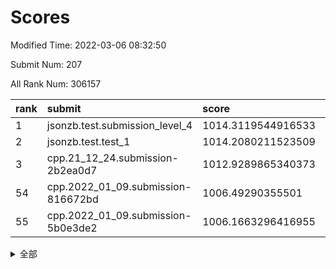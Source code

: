 # Scores

Modified Time: 2022-03-06 08:32:50

Submit Num: 207

All Rank Num: 306157

| rank |               submit               |       score        |       sigma        | pk_num |
| :--- | :--------------------------------- | :----------------- | :----------------- | :----- |
| 1    | jsonzb.test.submission_level_4     | 1014.3119544916533 | 0.8166269061182224 | 5914   |
| 2    | jsonzb.test.test_1                 | 1014.2080211523509 | 0.8396074520404467 | 5917   |
| 3    | cpp.21_12_24.submission-2b2ea0d7   | 1012.9289865340373 | 0.7895580576211807 | 5914   |
| 54   | cpp.2022_01_09.submission-816672bd | 1006.49290355501   | 0.7311654991982792 | 5914   |
| 55   | cpp.2022_01_09.submission-5b0e3de2 | 1006.1663296416955 | 0.7221658683062289 | 5916   |


<details>
<summary>全部</summary>

| rank |                 submit                 |       score        |       sigma        | pk_num |
| :--- | :------------------------------------- | :----------------- | :----------------- | :----- |
| 1    | jsonzb.test.submission_level_4         | 1014.3119544916533 | 0.8166269061182224 | 5914   |
| 2    | jsonzb.test.test_1                     | 1014.2080211523509 | 0.8396074520404467 | 5917   |
| 3    | cpp.21_12_24.submission-2b2ea0d7       | 1012.9289865340373 | 0.7895580576211807 | 5914   |
| 4    | gobigger.level_3.submission_level_3_27 | 1011.8754325931938 | 0.7909860883255845 | 5915   |
| 5    | gobigger.level_3.submission_level_3_47 | 1011.5083873900788 | 0.7701935487167747 | 5917   |
| 6    | gobigger.level_3.submission_level_3_44 | 1011.2048904953156 | 0.7959617757988835 | 5916   |
| 7    | gobigger.level_3.submission_level_3_6  | 1011.1310149966657 | 0.7707345807896987 | 5917   |
| 8    | gobigger.level_3.submission_level_3_19 | 1011.0739388874669 | 0.7936888794062931 | 5919   |
| 9    | gobigger.level_3.submission_level_3_32 | 1010.862110016044  | 0.7547233282583702 | 5916   |
| 10   | gobigger.level_3.submission_level_3_31 | 1010.8376273087889 | 0.7645685286938508 | 5915   |
| 11   | gobigger.level_3.submission_level_3_29 | 1010.791107481957  | 0.7892134994856145 | 5914   |
| 12   | gobigger.level_3.submission_level_3_28 | 1010.5200085102948 | 0.7668591795055693 | 5917   |
| 13   | gobigger.level_3.submission_level_3_9  | 1010.5149837327318 | 0.7773591717567313 | 5913   |
| 14   | gobigger.level_3.submission_level_3_46 | 1010.4766335193733 | 0.7737112298552109 | 5912   |
| 15   | gobigger.level_3.submission_level_3_38 | 1010.3255879498522 | 0.7539125852914313 | 5916   |
| 16   | gobigger.level_3.submission_level_3_34 | 1010.2918162407849 | 0.756637685156456  | 5916   |
| 17   | gobigger.level_3.submission_level_3_7  | 1010.2640870067822 | 0.7616229936743997 | 5910   |
| 18   | gobigger.level_3.submission_level_3_23 | 1010.2410140547635 | 0.7458701850889088 | 5916   |
| 19   | gobigger.level_3.submission_level_3_22 | 1010.2295852644527 | 0.7576168568616692 | 5911   |
| 20   | gobigger.level_3.submission_level_3_13 | 1010.225421171028  | 0.7561475689397954 | 5911   |
| 21   | gobigger.level_3.submission_level_3_11 | 1010.2180987012662 | 0.7519006396426754 | 5921   |
| 22   | gobigger.level_3.submission_level_3_48 | 1010.2097629091506 | 0.7753771874074025 | 5916   |
| 23   | gobigger.level_3.submission_level_3_42 | 1010.2061552285217 | 0.7546019875606987 | 5919   |
| 24   | gobigger.level_3.submission_level_3_25 | 1010.01826040902   | 0.7643960114989892 | 5913   |
| 25   | gobigger.level_3.submission_level_3_1  | 1009.9085928195956 | 0.7592068252841238 | 5921   |
| 26   | gobigger.level_3.submission_level_3_43 | 1009.9033403919174 | 0.7488030365533317 | 5912   |
| 27   | gobigger.level_3.submission_level_3_17 | 1009.8977014408663 | 0.7670795389113606 | 5913   |
| 28   | gobigger.level_3.submission_level_3_0  | 1009.8775154070073 | 0.7589464648017452 | 5916   |
| 29   | gobigger.level_3.submission_level_3_10 | 1009.8344132667075 | 0.7591203028820838 | 5915   |
| 30   | gobigger.level_3.submission_level_3_39 | 1009.7858309704286 | 0.7455978932231812 | 5916   |
| 31   | gobigger.level_3.submission_level_3_45 | 1009.7089013498543 | 0.7597728168677463 | 5917   |
| 32   | gobigger.level_3.submission_level_3_8  | 1009.6011274330939 | 0.7583117540043163 | 5917   |
| 33   | gobigger.level_3.submission_level_3_49 | 1009.6001966175799 | 0.7359508252488913 | 5918   |
| 34   | gobigger.level_3.submission_level_3_15 | 1009.5320999851305 | 0.7369440862048801 | 5916   |
| 35   | gobigger.level_3.submission_level_3_2  | 1009.5147388118199 | 0.7342595143781867 | 5916   |
| 36   | gobigger.level_3.submission_level_3_41 | 1009.4105540258593 | 0.7443829843949085 | 5917   |
| 37   | gobigger.level_3.submission_level_3_16 | 1009.3510752946202 | 0.7476091258146838 | 5915   |
| 38   | gobigger.level_3.submission_level_3_12 | 1009.3262777310628 | 0.7501391468596638 | 5916   |
| 39   | gobigger.level_3.submission_level_3_35 | 1009.3093184843464 | 0.7532872217419121 | 5917   |
| 40   | gobigger.level_3.submission_level_3_4  | 1009.2306897709472 | 0.7489650570393832 | 5913   |
| 41   | gobigger.level_3.submission_level_3_5  | 1009.1484425023228 | 0.7481840263308234 | 5920   |
| 42   | gobigger.level_3.submission_level_3_30 | 1009.1381073049585 | 0.753065439661662  | 5917   |
| 43   | gobigger.level_3.submission_level_3_20 | 1009.1212292084908 | 0.7361718456588434 | 5916   |
| 44   | gobigger.level_3.submission_level_3_21 | 1009.0563028869034 | 0.7474985622955304 | 5919   |
| 45   | gobigger.level_3.submission_level_3_40 | 1008.9992857816817 | 0.7458344306186112 | 5912   |
| 46   | gobigger.level_3.submission_level_3_33 | 1008.976921444212  | 0.7340672960406566 | 5920   |
| 47   | gobigger.level_3.submission_level_3_37 | 1008.974158483201  | 0.7451640300996359 | 5911   |
| 48   | gobigger.level_3.submission_level_3_26 | 1008.8822163803237 | 0.7561082858883995 | 5919   |
| 49   | gobigger.level_3.submission_level_3_24 | 1008.4570408279899 | 0.7480634932408015 | 5913   |
| 50   | gobigger.level_3.submission_level_3_18 | 1008.2267428378957 | 0.751705803486666  | 5923   |
| 51   | gobigger.level_3.submission_level_3_36 | 1008.2218390711164 | 0.738389414647931  | 5910   |
| 52   | gobigger.level_3.submission_level_3_3  | 1008.0053871581143 | 0.7265042689521466 | 5914   |
| 53   | gobigger.level_3.submission_level_3_14 | 1007.8757107091341 | 0.7410051386957737 | 5915   |
| 54   | cpp.2022_01_09.submission-816672bd     | 1006.49290355501   | 0.7311654991982792 | 5914   |
| 55   | cpp.2022_01_09.submission-5b0e3de2     | 1006.1663296416955 | 0.7221658683062289 | 5916   |
| 56   | gobigger.level_1.submission_level_1_32 | 1005.4833806625321 | 0.7056547425287297 | 5920   |
| 57   | gobigger.level_1.submission_level_1_24 | 1004.7930693493745 | 0.7413750971129754 | 5915   |
| 58   | gobigger.level_1.submission_level_1_41 | 1004.6701308331765 | 0.7139127084557502 | 5914   |
| 59   | gobigger.level_1.submission_level_1_11 | 1004.6626772596734 | 0.7197780235368746 | 5918   |
| 60   | gobigger.level_1.submission_level_1_36 | 1004.5088516344294 | 0.7305864576562786 | 5919   |
| 61   | gobigger.level_1.submission_level_1_3  | 1004.48166988606   | 0.7252288582151908 | 5908   |
| 62   | gobigger.level_1.submission_level_1_2  | 1004.4539287588129 | 0.7226486288230858 | 5918   |
| 63   | gobigger.level_1.submission_level_1_28 | 1004.2374832469615 | 0.7163803151804651 | 5920   |
| 64   | gobigger.level_1.submission_level_1_0  | 1004.1980814373867 | 0.7123022693210166 | 5919   |
| 65   | gobigger.level_1.submission_level_1_4  | 1004.0828988686761 | 0.7165074674676347 | 5917   |
| 66   | gobigger.level_1.submission_level_1_9  | 1004.0408528371454 | 0.7045811015654128 | 5917   |
| 67   | gobigger.level_1.submission_level_1_26 | 1004.0284921388854 | 0.7014014727308415 | 5914   |
| 68   | gobigger.level_1.submission_level_1_37 | 1003.9449629459112 | 0.7191366702495462 | 5919   |
| 69   | gobigger.level_1.submission_level_1_31 | 1003.8551812658567 | 0.7167521892322715 | 5919   |
| 70   | gobigger.level_1.submission_level_1_49 | 1003.7299384723299 | 0.7222364904607902 | 5919   |
| 71   | gobigger.level_1.submission_level_1_17 | 1003.6956050729194 | 0.7187058313992906 | 5913   |
| 72   | gobigger.level_1.submission_level_1_16 | 1003.6486463207048 | 0.7190403826761312 | 5916   |
| 73   | gobigger.level_1.submission_level_1_38 | 1003.6093089834793 | 0.7055367259783192 | 5914   |
| 74   | gobigger.level_1.submission_level_1_5  | 1003.5928166739704 | 0.715412138279608  | 5917   |
| 75   | gobigger.level_1.submission_level_1_48 | 1003.5873083177057 | 0.7171081437078526 | 5914   |
| 76   | gobigger.level_1.submission_level_1_44 | 1003.5050957328755 | 0.7196795486551639 | 5915   |
| 77   | gobigger.level_1.submission_level_1_43 | 1003.4896301374721 | 0.7048074627939724 | 5912   |
| 78   | gobigger.level_1.submission_level_1_6  | 1003.4858707954013 | 0.7122206458284289 | 5914   |
| 79   | gobigger.level_1.submission_level_1_40 | 1003.4601089929582 | 0.7239978430193067 | 5915   |
| 80   | gobigger.level_1.submission_level_1_15 | 1003.3795073804737 | 0.728494461795399  | 5920   |
| 81   | gobigger.level_1.submission_level_1_33 | 1003.3449344963894 | 0.7208934432488135 | 5921   |
| 82   | gobigger.level_1.submission_level_1_21 | 1003.2721631292519 | 0.7219379623951235 | 5913   |
| 83   | gobigger.level_1.submission_level_1_45 | 1003.2582991747194 | 0.7225761582508679 | 5912   |
| 84   | gobigger.level_1.submission_level_1_19 | 1003.2267115419376 | 0.7240336537934422 | 5913   |
| 85   | gobigger.level_1.submission_level_1_34 | 1003.1899972626982 | 0.7154505571971125 | 5918   |
| 86   | gobigger.level_1.submission_level_1_39 | 1003.1702784227047 | 0.7125881449824066 | 5916   |
| 87   | gobigger.level_1.submission_level_1_25 | 1003.1179639980417 | 0.7031296786022883 | 5915   |
| 88   | gobigger.level_1.submission_level_1_10 | 1003.1170814825521 | 0.7156546846503702 | 5914   |
| 89   | gobigger.level_1.submission_level_1_35 | 1003.1082130033493 | 0.717047061697877  | 5915   |
| 90   | gobigger.level_1.submission_level_1_42 | 1003.0146542050891 | 0.7139465837012501 | 5916   |
| 91   | gobigger.level_1.submission_level_1_29 | 1002.9644290213345 | 0.7168958075418418 | 5912   |
| 92   | gobigger.level_1.submission_level_1_14 | 1002.9563203223485 | 0.7107242524517908 | 5914   |
| 93   | gobigger.level_1.submission_level_1_22 | 1002.9056627269526 | 0.7128101587070799 | 5916   |
| 94   | gobigger.level_1.submission_level_1_12 | 1002.8638957347453 | 0.7183153327810422 | 5914   |
| 95   | gobigger.level_1.submission_level_1_7  | 1002.7430457323286 | 0.7104182261156803 | 5919   |
| 96   | gobigger.level_1.submission_level_1_13 | 1002.6616033031204 | 0.7108906393537313 | 5915   |
| 97   | gobigger.level_1.submission_level_1_30 | 1002.6125058034754 | 0.7126955955892346 | 5924   |
| 98   | gobigger.level_1.submission_level_1_27 | 1002.512957505791  | 0.7151009448595296 | 5916   |
| 99   | gobigger.level_1.submission_level_1_18 | 1002.4004367577099 | 0.7133281611655423 | 5915   |
| 100  | gobigger.level_1.submission_level_1_8  | 1002.3439213727088 | 0.721454941196794  | 5919   |
| 101  | gobigger.level_1.submission_level_1_46 | 1002.2068648635676 | 0.7085229906361894 | 5919   |
| 102  | gobigger.level_1.submission_level_1_20 | 1002.1772110178024 | 0.7041187870100479 | 5917   |
| 103  | gobigger.level_1.submission_level_1_47 | 1002.0800459990086 | 0.7213990494727359 | 5917   |
| 104  | gobigger.level_1.submission_level_1_23 | 1001.9904496255631 | 0.7137209389661667 | 5917   |
| 105  | gobigger.level_1.submission_level_1_1  | 1001.7766838523106 | 0.7171757361906147 | 5915   |
| 106  | gobigger.random.submission_random_4    | 997.2305271842483  | 0.7091212234885417 | 5915   |
| 107  | gobigger.random.submission_random_1    | 997.1475587077329  | 0.7190770023194186 | 5917   |
| 108  | gobigger.random.submission_random_46   | 997.1343631638206  | 0.7039953650894428 | 5915   |
| 109  | gobigger.random.submission_random_28   | 997.0893378405825  | 0.7178523985918719 | 5919   |
| 110  | gobigger.random.submission_random_15   | 996.9829901319324  | 0.70313884554257   | 5918   |
| 111  | gobigger.random.submission_random_14   | 996.872215469065   | 0.7090803700465312 | 5916   |
| 112  | gobigger.random.submission_random_43   | 996.795828790283   | 0.6884766054354039 | 5919   |
| 113  | gobigger.random.submission_random_37   | 996.7923384751924  | 0.7194279706865215 | 5921   |
| 114  | gobigger.random.submission_random_13   | 996.7411928201701  | 0.7092293105016054 | 5915   |
| 115  | gobigger.random.submission_random_39   | 996.5980497722576  | 0.7042294136035403 | 5919   |
| 116  | gobigger.random.submission_random_49   | 996.5905464190342  | 0.7183097107398771 | 5918   |
| 117  | gobigger.random.submission_random_42   | 996.5544180960414  | 0.714892483356378  | 5921   |
| 118  | gobigger.random.submission_random_24   | 996.5038631251849  | 0.7128646758912875 | 5916   |
| 119  | gobigger.random.submission_random_12   | 996.3709327675655  | 0.7211359951215366 | 5919   |
| 120  | gobigger.random.submission_random_38   | 996.3291804179153  | 0.7110271222481227 | 5921   |
| 121  | gobigger.random.submission_random_21   | 996.2283750092338  | 0.707132339224979  | 5913   |
| 122  | gobigger.random.submission_random_40   | 996.1850091189398  | 0.7254257518351199 | 5914   |
| 123  | gobigger.random.submission_random_35   | 996.1782500877956  | 0.7104500707933111 | 5916   |
| 124  | gobigger.random.submission_random_45   | 996.1319046926243  | 0.7295106080317101 | 5922   |
| 125  | gobigger.random.submission_random_23   | 996.0129738385773  | 0.7108143066702192 | 5912   |
| 126  | gobigger.random.submission_random_27   | 995.9993075257122  | 0.7150778467014886 | 5918   |
| 127  | gobigger.random.submission_random_31   | 995.9482796167166  | 0.716237432640713  | 5915   |
| 128  | gobigger.random.submission_random_32   | 995.9407783734655  | 0.714430310228772  | 5917   |
| 129  | gobigger.random.submission_random_26   | 995.9273154062387  | 0.7106094628081294 | 5914   |
| 130  | gobigger.random.submission_random_17   | 995.9162325410807  | 0.7030454516475503 | 5915   |
| 131  | gobigger.random.submission_random_0    | 995.8825702501161  | 0.700514885049934  | 5915   |
| 132  | gobigger.random.submission_random_29   | 995.8711606223077  | 0.7061074571987144 | 5916   |
| 133  | gobigger.random.submission_random_41   | 995.8259781147569  | 0.7088227907528161 | 5922   |
| 134  | gobigger.random.submission_random_48   | 995.8018509061014  | 0.7119372661739457 | 5922   |
| 135  | gobigger.random.submission_random_20   | 995.7891533153229  | 0.7197501169462476 | 5912   |
| 136  | gobigger.random.submission_random_10   | 995.7335115185676  | 0.7245628239203934 | 5914   |
| 137  | gobigger.random.submission_random_2    | 995.6936521216948  | 0.718465513060341  | 5917   |
| 138  | gobigger.random.submission_random_19   | 995.6666227683138  | 0.715278794237918  | 5915   |
| 139  | gobigger.random.submission_random_9    | 995.6507058210043  | 0.6981194931912197 | 5917   |
| 140  | gobigger.random.submission_random_11   | 995.6399242338213  | 0.7147102496461861 | 5913   |
| 141  | gobigger.random.submission_random_34   | 995.6216253485405  | 0.7104925039976486 | 5916   |
| 142  | gobigger.random.submission_random_22   | 995.5200140855436  | 0.7046212709424461 | 5915   |
| 143  | gobigger.random.submission_random_30   | 995.4935815332936  | 0.7150232158140898 | 5912   |
| 144  | gobigger.random.submission_random_18   | 995.4348647562891  | 0.7137987191852736 | 5918   |
| 145  | gobigger.random.submission_random_25   | 995.4247758706457  | 0.7087426277454093 | 5917   |
| 146  | gobigger.random.submission_random_44   | 995.2941576134948  | 0.712300392741127  | 5915   |
| 147  | gobigger.random.submission_random_3    | 995.2829947500533  | 0.7127902369252975 | 5914   |
| 148  | gobigger.random.submission_random_8    | 995.2389186836406  | 0.7227135827892114 | 5918   |
| 149  | gobigger.random.submission_random_6    | 995.205147545178   | 0.7195117199582902 | 5924   |
| 150  | gobigger.random.submission_random_16   | 995.1933735111132  | 0.7103427836658771 | 5916   |
| 151  | gobigger.random.submission_random_47   | 995.0911021311153  | 0.7130837240644425 | 5917   |
| 152  | gobigger.random.submission_random_36   | 995.0840852375567  | 0.7134619851719655 | 5913   |
| 153  | gobigger.random.submission_random_5    | 994.8518129515014  | 0.7259053996910113 | 5916   |
| 154  | gobigger.random.submission_random_7    | 994.8113042696436  | 0.7073260117553515 | 5920   |
| 155  | gobigger.random.submission_random_33   | 994.5593967586409  | 0.7204876350803856 | 5916   |
| 156  | gobigger.level_2.submission_level_2_44 | 993.6054829713121  | 0.7383441498275393 | 5910   |
| 157  | gobigger.level_2.submission_level_2_11 | 993.3767504968132  | 0.7392890155610248 | 5916   |
| 158  | gobigger.level_2.submission_level_2_0  | 993.3704842756857  | 0.7526789344578892 | 5915   |
| 159  | gobigger.level_2.submission_level_2_33 | 993.217956641864   | 0.7441870947822404 | 5917   |
| 160  | gobigger.level_2.submission_level_2_8  | 993.2133712811815  | 0.7346951958134893 | 5918   |
| 161  | gobigger.level_2.submission_level_2_31 | 993.1438084686386  | 0.736577021412047  | 5922   |
| 162  | gobigger.level_2.submission_level_2_29 | 992.9480102847058  | 0.75759370561755   | 5915   |
| 163  | gobigger.level_2.submission_level_2_36 | 992.8575278396606  | 0.7444484629311088 | 5914   |
| 164  | gobigger.level_2.submission_level_2_9  | 992.8178884640786  | 0.7289712424748872 | 5914   |
| 165  | gobigger.level_2.submission_level_2_42 | 992.7875804720209  | 0.7504025211273319 | 5916   |
| 166  | gobigger.level_2.submission_level_2_4  | 992.7040652018617  | 0.7485949213281471 | 5916   |
| 167  | gobigger.level_2.submission_level_2_12 | 992.6144945847225  | 0.7229942156651359 | 5915   |
| 168  | gobigger.level_2.submission_level_2_20 | 992.5819409259049  | 0.7306061545202727 | 5917   |
| 169  | gobigger.level_2.submission_level_2_18 | 992.5668509647879  | 0.7443550325868404 | 5920   |
| 170  | gobigger.level_2.submission_level_2_14 | 992.5501318624528  | 0.753583237811494  | 5914   |
| 171  | gobigger.level_2.submission_level_2_34 | 992.4514468978202  | 0.7315979801769752 | 5913   |
| 172  | gobigger.level_2.submission_level_2_6  | 992.4218214329527  | 0.7412063780595296 | 5917   |
| 173  | gobigger.level_2.submission_level_2_48 | 992.3785485373651  | 0.7387841820116224 | 5918   |
| 174  | gobigger.level_2.submission_level_2_37 | 992.3606202082048  | 0.7534179916753938 | 5917   |
| 175  | gobigger.level_2.submission_level_2_24 | 992.3329194079206  | 0.7395478657120733 | 5919   |
| 176  | gobigger.level_2.submission_level_2_19 | 992.2873457824027  | 0.7420676728143096 | 5909   |
| 177  | gobigger.level_2.submission_level_2_41 | 992.2465594526361  | 0.7652607252632977 | 5918   |
| 178  | gobigger.level_2.submission_level_2_1  | 992.2185496580556  | 0.7588975816797232 | 5912   |
| 179  | gobigger.level_2.submission_level_2_27 | 992.1451652249369  | 0.7403365564614832 | 5919   |
| 180  | gobigger.level_2.submission_level_2_17 | 992.1040086961541  | 0.7359491861660802 | 5916   |
| 181  | gobigger.level_2.submission_level_2_10 | 992.0231919818771  | 0.7516131116214545 | 5923   |
| 182  | gobigger.level_2.submission_level_2_15 | 992.0058965344903  | 0.744695019555627  | 5919   |
| 183  | gobigger.level_2.submission_level_2_25 | 991.956264039154   | 0.7271264347988491 | 5918   |
| 184  | gobigger.level_2.submission_level_2_7  | 991.8790408309362  | 0.7382941379719548 | 5921   |
| 185  | gobigger.level_2.submission_level_2_46 | 991.8788170040232  | 0.7631945415144197 | 5915   |
| 186  | gobigger.level_2.submission_level_2_43 | 991.8484019950253  | 0.7528993122423984 | 5919   |
| 187  | gobigger.level_2.submission_level_2_39 | 991.8321686863151  | 0.7392499380538499 | 5911   |
| 188  | gobigger.level_2.submission_level_2_40 | 991.7651248892689  | 0.7490524574855494 | 5916   |
| 189  | gobigger.level_2.submission_level_2_32 | 991.7420232785114  | 0.7503475543647882 | 5916   |
| 190  | gobigger.level_2.submission_level_2_22 | 991.7064211255997  | 0.7599217855467364 | 5910   |
| 191  | gobigger.level_2.submission_level_2_38 | 991.4879623644035  | 0.7400298871642803 | 5918   |
| 192  | gobigger.level_2.submission_level_2_35 | 991.4646011747726  | 0.7453198191515683 | 5915   |
| 193  | gobigger.level_2.submission_level_2_13 | 991.436505342548   | 0.742483955808067  | 5918   |
| 194  | gobigger.level_2.submission_level_2_21 | 991.4148049059207  | 0.7604913205905491 | 5917   |
| 195  | gobigger.level_2.submission_level_2_16 | 991.4065142062116  | 0.7783743126192325 | 5914   |
| 196  | gobigger.level_2.submission_level_2_30 | 991.3341056561377  | 0.7569872611377108 | 5915   |
| 197  | gobigger.level_2.submission_level_2_2  | 991.3069096203898  | 0.7509213325893237 | 5917   |
| 198  | gobigger.level_2.submission_level_2_26 | 991.2659039529985  | 0.7565577357537998 | 5911   |
| 199  | gobigger.level_2.submission_level_2_45 | 991.2473905607563  | 0.7553329090313279 | 5916   |
| 200  | gobigger.level_2.submission_level_2_28 | 991.0293162151348  | 0.7644138710860006 | 5918   |
| 201  | gobigger.level_2.submission_level_2_23 | 990.8881913054787  | 0.751624529351201  | 5915   |
| 202  | gobigger.level_2.submission_level_2_3  | 990.8314310714528  | 0.7584886074035474 | 5916   |
| 203  | gobigger.level_2.submission_level_2_49 | 990.6971373388033  | 0.7656408702985541 | 5913   |
| 204  | gobigger.level_2.submission_level_2_5  | 990.5683846763601  | 0.7505703916659746 | 5915   |
| 205  | gobigger.level_2.submission_level_2_47 | 990.3717752647173  | 0.7485969860901435 | 5915   |
| 206  | gobigger.none.submission_none_1        | 977.0872702967306  | 1.386808071000733  | 5915   |
| 207  | gobigger.none.submission_none_0        | 976.017038500929   | 1.3874609632196202 | 5916   |

</details>